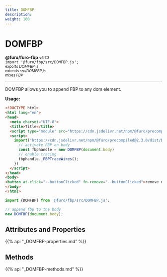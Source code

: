```yaml
---
title: DOMFBP
description: 
weight: 100
---
```


# DOMFBP

**@furo/furo-fbp** <small>v6.7.3</small>
<br>`import '@furo/fbp/src/DOMFBP.js';`<small>
<br>exports *DOMFBP* js
<br>extends *src/DOMFBP.js*
<br> mixes *FBP*</small>


****

DOMFBP allows you to append FBP to any dom element.

**Usage:**

```html
<!DOCTYPE html>
<html lang="en">
<head>
  <meta charset="UTF-8">
  <title>Title</title>
  <script type="module" src="https://cdn.jsdelivr.net/npm/@furo/precompiled@2.3.0/dist/furo-fbp.js"></script>
  <script>
    import("https://cdn.jsdelivr.net/npm/@furo/precompiled@2.3.0/dist/DOMFBP.js").then(() => {
      // activate FBP on body
      const fbphandle = new DOMFBP(document.body)
      // enable tracing
      fbphandle._FBPTraceWires();
    })
  </script>
</head>
<body>
<button at-click="--buttonClicked" fn-remove="--buttonClicked">remove me</button>
</body>
</html>
```

```js
import {DOMFBP} from '@furo/fbp/src/DOMFBP.js';

// append fbp to the body
new DOMFBP(document.body);


```

## Attributes and Properties
{{% api "_DOMFBP-properties.md" %}}






















## Methods
{{% api "_DOMFBP-methods.md" %}}


















